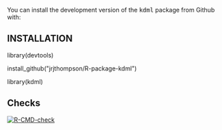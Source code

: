 You can install the development version of the <tt>kdml</tt> package from Github with:

## INSTALLATION

library(devtools)

install_github("jrjthompson/R-package-kdml")

library(kdml)

## Checks

 <!-- badges: start -->
  [![R-CMD-check](https://github.com/jrjthompson/R-package-kdml/actions/workflows/R-CMD-check.yaml/badge.svg)](https://github.com/jrjthompson/R-package-kdml/actions/workflows/R-CMD-check.yaml)
  <!-- badges: end -->


